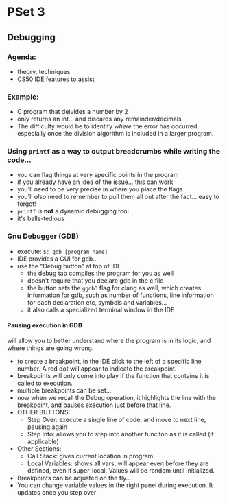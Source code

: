 # PSet 3

## Debugging
### Agenda:
- theory, techniques
- CS50 IDE features to assist

### Example:
- C program that deivides a number by 2
- only returns an int... and discards any remainder/decimals
- The difficulty would be to identify *where* the error has occurred, especially once the division algorithm is included in a larger program.

### Using `printf` as a way to output breadcrumbs while writing the code...
- you can flag things at very specific points in the program
- if you already have an idea of the issue... this can work
- you'll need to be very precise in where you place the flags
- you'll *also* need to remember to pull them all out after the fact... easy to forget!
- `printf` is **not** a dynamic debugging tool
- it's balls-tedious

### Gnu Debugger (GDB)
- execute: `$: gdb [program name]`
- IDE provides a GUI for gdb...
- use the "Debug button" at top of IDE
    - the debug tab compiles the program for you as well
    - doesn't require that you declare gdb in the c file
    - the button sets the `ggdb3` flag for clang as well, which creates information for gdb, such as number of functions, line information for each declaration etc, symbols and variables...
    - it also calls a specialized terminal window in the IDE

#### Pausing execution in GDB
will allow you to better understand where the program is in its logic, and where things are going wrong.

- to create a breakpoint, in the IDE click to the left of a specific line number. A red dot will appear to indicate the breakpoint.
- breakpoints will only come into play if the function that contains it is called to execution.
- multiple breakpoints can be set...
- now when we recall the Debug operation, it highlights the line with the breakpoint, and pauses execution just before that line.
- OTHER BUTTONS:
    - Step Over: execute a single line of code, and move to next line, pausing again
    - Step Into: allows you to step into another funciton as it is called (if applicable)
- Other Sections:
    - Call Stack: gives current location in program
    - Local Variables: shows all vars, will appear even before they are defined, even if super-local. Values will be random until initialized.
- Breakpoints can be adjusted on the fly...
- You can change variable values in the right panel during execution. It updates once you step over
